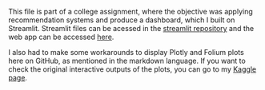 This file is part of a college assignment, where the objective was applying recommendation systems and produce a dashboard, which I built on Streamlit.
Streamlit files can be acessed in the <a href = "https://github.com/zilmabezerra/streamlit">streamlit repository</a> and the web app can be accessed <a href = "https://zilmabezerra-dvt.streamlit.app/">here</a>.

I also had to make some workarounds to display Plotly and Folium plots here on GitHub, as mentioned in the markdown language. If you want to check the original interactive outputs of the plots, you can go to my <a href = "https://www.kaggle.com/code/zilmabezerra/recommendation-systems-interactive-data-viz">Kaggle page</a>.
